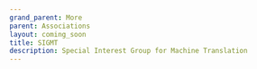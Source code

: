 ```yaml
---
grand_parent: More
parent: Associations
layout: coming_soon
title: SIGMT
description: Special Interest Group for Machine Translation
---
```

